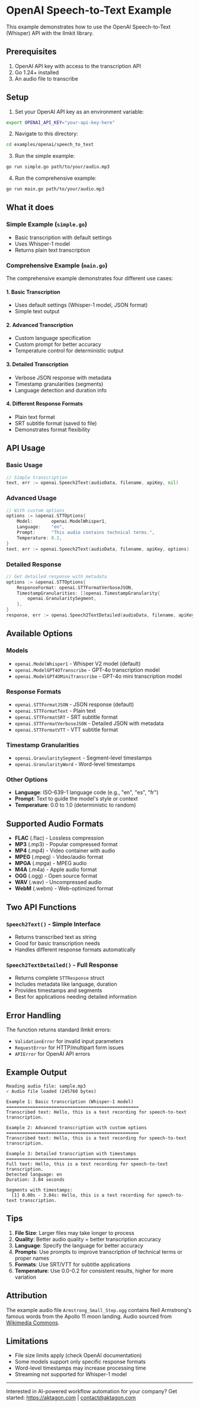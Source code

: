 # OpenAI Speech-to-Text Example

This example demonstrates how to use the OpenAI Speech-to-Text (Whisper) API with the llmkit library.

## Prerequisites

1. OpenAI API key with access to the transcription API
2. Go 1.24+ installed
3. An audio file to transcribe

## Setup

1. Set your OpenAI API key as an environment variable:
```bash
export OPENAI_API_KEY="your-api-key-here"
```

2. Navigate to this directory:
```bash
cd examples/openai/speech_to_text
```

3. Run the simple example:
```bash
go run simple.go path/to/your/audio.mp3
```

4. Run the comprehensive example:
```bash
go run main.go path/to/your/audio.mp3
```

## What it does

### Simple Example (`simple.go`)
- Basic transcription with default settings
- Uses Whisper-1 model
- Returns plain text transcription

### Comprehensive Example (`main.go`)
The comprehensive example demonstrates four different use cases:

#### 1. Basic Transcription
- Uses default settings (Whisper-1 model, JSON format)
- Simple text output

#### 2. Advanced Transcription
- Custom language specification
- Custom prompt for better accuracy
- Temperature control for deterministic output

#### 3. Detailed Transcription
- Verbose JSON response with metadata
- Timestamp granularities (segments)
- Language detection and duration info

#### 4. Different Response Formats
- Plain text format
- SRT subtitle format (saved to file)
- Demonstrates format flexibility

## API Usage

### Basic Usage
```go
// Simple transcription
text, err := openai.Speech2Text(audioData, filename, apiKey, nil)
```

### Advanced Usage
```go
// With custom options
options := &openai.STTOptions{
    Model:       openai.ModelWhisper1,
    Language:    "en",
    Prompt:      "This audio contains technical terms.",
    Temperature: 0.2,
}
text, err := openai.Speech2Text(audioData, filename, apiKey, options)
```

### Detailed Response
```go
// Get detailed response with metadata
options := &openai.STTOptions{
    ResponseFormat: openai.STTFormatVerboseJSON,
    TimestampGranularities: []openai.TimestampGranularity{
        openai.GranularitySegment,
    },
}
response, err := openai.Speech2TextDetailed(audioData, filename, apiKey, options)
```

## Available Options

### Models
- `openai.ModelWhisper1` - Whisper V2 model (default)
- `openai.ModelGPT4OTranscribe` - GPT-4o transcription model
- `openai.ModelGPT4OMiniTranscribe` - GPT-4o mini transcription model

### Response Formats
- `openai.STTFormatJSON` - JSON response (default)
- `openai.STTFormatText` - Plain text
- `openai.STTFormatSRT` - SRT subtitle format
- `openai.STTFormatVerboseJSON` - Detailed JSON with metadata
- `openai.STTFormatVTT` - VTT subtitle format

### Timestamp Granularities
- `openai.GranularitySegment` - Segment-level timestamps
- `openai.GranularityWord` - Word-level timestamps

### Other Options
- **Language**: ISO-639-1 language code (e.g., "en", "es", "fr")
- **Prompt**: Text to guide the model's style or context
- **Temperature**: 0.0 to 1.0 (deterministic to random)

## Supported Audio Formats

- **FLAC** (.flac) - Lossless compression
- **MP3** (.mp3) - Popular compressed format
- **MP4** (.mp4) - Video container with audio
- **MPEG** (.mpeg) - Video/audio format
- **MPGA** (.mpga) - MPEG audio
- **M4A** (.m4a) - Apple audio format
- **OGG** (.ogg) - Open source format
- **WAV** (.wav) - Uncompressed audio
- **WebM** (.webm) - Web-optimized format

## Two API Functions

### `Speech2Text()` - Simple Interface
- Returns transcribed text as string
- Good for basic transcription needs
- Handles different response formats automatically

### `Speech2TextDetailed()` - Full Response
- Returns complete `STTResponse` struct
- Includes metadata like language, duration
- Provides timestamps and segments
- Best for applications needing detailed information

## Error Handling

The function returns standard llmkit errors:
- `ValidationError` for invalid input parameters
- `RequestError` for HTTP/multipart form issues  
- `APIError` for OpenAI API errors

## Example Output

```
Reading audio file: sample.mp3
✓ Audio file loaded (245760 bytes)

Example 1: Basic transcription (Whisper-1 model)
==================================================
Transcribed text: Hello, this is a test recording for speech-to-text transcription.

Example 2: Advanced transcription with custom options
==================================================
Transcribed text: Hello, this is a test recording for speech-to-text transcription.

Example 3: Detailed transcription with timestamps
==================================================
Full text: Hello, this is a test recording for speech-to-text transcription.
Detected language: en
Duration: 3.84 seconds

Segments with timestamps:
  [1] 0.00s - 3.84s: Hello, this is a test recording for speech-to-text transcription.
```

## Tips

1. **File Size**: Larger files may take longer to process
2. **Quality**: Better audio quality = better transcription accuracy
3. **Language**: Specify the language for better accuracy
4. **Prompts**: Use prompts to improve transcription of technical terms or proper names
5. **Formats**: Use SRT/VTT for subtitle applications
6. **Temperature**: Use 0.0-0.2 for consistent results, higher for more variation

## Attribution

The example audio file `Armstrong_Small_Step.ogg` contains Neil Armstrong's famous words from the Apollo 11 moon landing. Audio sourced from [Wikimedia Commons](https://commons.wikimedia.org/wiki/File:Armstrong_Small_Step.ogg).

## Limitations

- File size limits apply (check OpenAI documentation)
- Some models support only specific response formats
- Word-level timestamps may increase processing time
- Streaming not supported for Whisper-1 model

---
Interested in AI-powered workflow automation for your company? Get started: https://aktagon.com | contact@aktagon.com

